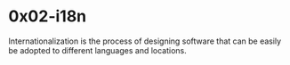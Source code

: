 # 0x02-i18n
Internationalization is the process of designing software that can be easily be adopted to different languages and locations.
